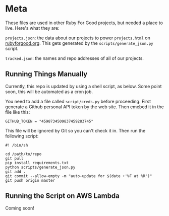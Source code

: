 Meta
=====

These files are used in other Ruby For Good projects, but needed a place to live. Here's what they are:

`projects.json`: the data about our projects to power `projects.html` on [rubyforgood.org]().  This
gets generated by the `scripts/generate_json.py` script.

`tracked.json`: the names and repo addresses of all of our projects.

## Running Things Manually

Currently, this repo is updated by using a shell script, as below.  Some point soon, this will
be automated as a cron job.

You need to add a file called `script/creds.py` before proceeding.  First generate
a Github personal API token by the web site.  Then emebed it in the file like this:

```
GITHUB_TOKEN = "4598734509837459283745"
```

This file will be ignored by Git so you can't check it in.  Then run the following script:

```
#! /bin/sh

cd /path/to/repo
git pull
pip install requirements.txt
python scripts/generate_json.py
git add .
git commit --allow-empty -m "auto-update for $(date +'%F at %R')"
git push origin master
```

## Running the Script on AWS Lambda

Coming soon!
